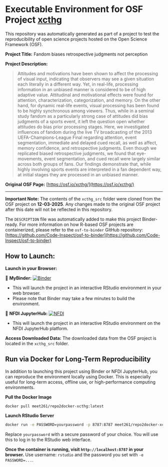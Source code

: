 # Executable Environment for OSF Project [xcthg](https://osf.io/xcthg/)

This repository was automatically generated as part of a project to test the reproducibility of open science projects hosted on the Open Science Framework (OSF).

**Project Title:** Fandom biases retrospective judgments not perception

**Project Description:**
> Attitudes and motivations have been shown to affect the processing of visual input, indicating that observers may see a given situation each literally in a different way. Yet, in real-life, processing information in an unbiased manner is considered to be of high adaptive value. Attitudinal and motivational effects were found for attention, characterization, categorization, and memory. On the other hand, for dynamic real-life events, visual processing has been found to be highly synchronous among viewers. Thus, while in a seminal study fandom as a particularly strong case of attitudes did bias judgments of a sports event, it left the question open whether attitudes do bias prior processing stages. Here, we investigated influences of fandom during the live TV broadcasting of the 2013 UEFA-Champions-League Final regarding attention, event segmentation, immediate and delayed cued recall, as well as affect, memory confidence, and retrospective judgments. Even though we replicated biased retrospective judgments, we found that eye-movements, event segmentation, and cued recall were largely similar across both groups of fans. Our findings demonstrate that, while highly involving sports events are interpreted in a fan dependent way, at initial stages they are processed in an unbiased manner.

**Original OSF Page:** [https://osf.io/xcthg/](https://osf.io/xcthg/)

---

**Important Note:** The contents of the `xcthg_src` folder were cloned from the OSF project on **12-03-2025**. Any changes made to the original OSF project after this date will not be reflected in this repository.

The `DESCRIPTION` file was automatically added to make this project Binder-ready. For more information on how R-based OSF projects are containerized, please refer to the `osf-to-binder` GitHub repository: [https://github.com/Code-Inspect/osf-to-binder](https://github.com/Code-Inspect/osf-to-binder)

## How to Launch:

**Launch in your Browser:**

🚀 **MyBinder:** [![Binder](https://mybinder.org/badge_logo.svg)](https://mybinder.org/v2/gh/code-inspect-binder/osf_xcthg/HEAD?urlpath=rstudio)

   * This will launch the project in an interactive RStudio environment in your web browser.
   * Please note that Binder may take a few minutes to build the environment.

🚀 **NFDI JupyterHub:** [![NFDI](https://nfdi-jupyter.de/images/nfdi_badge.svg)](https://hub.nfdi-jupyter.de/r2d/gh/code-inspect-binder/osf_xcthg/HEAD?urlpath=rstudio)

   * This will launch the project in an interactive RStudio environment on the NFDI JupyterHub platform.

**Access Downloaded Data:**
The downloaded data from the OSF project is located in the `xcthg_src` folder.

## Run via Docker for Long-Term Reproducibility

In addition to launching this project using Binder or NFDI JupyterHub, you can reproduce the environment locally using Docker. This is especially useful for long-term access, offline use, or high-performance computing environments.

**Pull the Docker Image**

```bash
docker pull meet261/repo2docker-xcthg:latest
```

**Launch RStudio Server**

```bash
docker run -e PASSWORD=yourpassword -p 8787:8787 meet261/repo2docker-xcthg
```
Replace `yourpassword` with a secure password of your choice. You will use this to log in to the RStudio web interface.

**Once the container is running, visit `http://localhost:8787` in your browser.**
Use username: `rstudio` and the password you set with `-e PASSWORD=...`.
